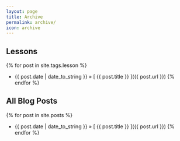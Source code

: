 ```yaml
---
layout: page
title: Archive
permalink: archive/
icon: archive
---
```


## Lessons

{% for post in site.tags.lesson %}
  * {{ post.date | date_to_string }} &raquo; [ {{ post.title }} ]({{ post.url }})
{% endfor %}

## All Blog Posts

{% for post in site.posts %}
  * {{ post.date | date_to_string }} &raquo; [ {{ post.title }} ]({{ post.url }})
{% endfor %}